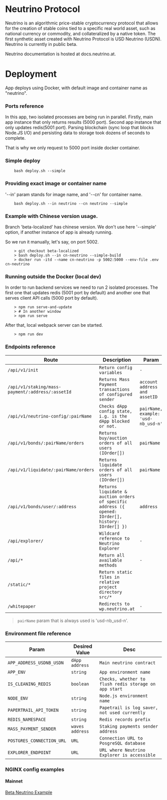 # Neutrino Protocol

Neutrino is an algorithmic price-stable cryptocurrency protocol that allows for the creation of stable coins tied to a specific real world asset, such as national currency or commodity, and collateralized by a native token. The first synthetic asset created with Neutrino Protocol is USD Neutrino (USDN). Neutrino is currently in public beta.


Neutrino documentation is hosted at docs.neutrino.at.

# Deployment

App deploys using Docker, with default image and container name as "neutrino".


### Ports reference

In this app, two isolated processes are being run in parallel.
Firstly, main app instance that only returns results (5000 port).
Second app instance that only updates redis(5001 port).
Parsing blockchain (sync loop that blocks Node.JS I/O) and persisting data to storage took dozens of seconds to complete. 

That is why we only request to 5000 port inside docker container.

### Simple deploy
```
    bash deploy.sh --simple
```

### Providing exact image or container name

'--in' param stands for image name, and '--cn' for container name.

```
    bash deploy.sh --in neutrino --cn neutrino --simple
```

### Example with Chinese version usage.

Branch 'beta-localized' has chinese version. We don't use here '--simple'
option, if another instance of app is already running. 

So we run it manually, let's say, on port 5002. 

```
    > git checkout beta-localized
    > bash deploy.sh --in cn-neutrino --simple-build
    > docker run -itd --name cn-neutrino -p 5002:5000 --env-file .env cn-neutrino
```

### Running outside the Docker (local dev)

In order to run backend services we need to run 2 isolated processes.
The first one that updates redis (5001 port by default) and another one
that serves client API calls (5000 port by default). 

```
    > npm run serve-and-update
    > # In another window
    > npm run serve
```

After that, local webpack server can be started.

```
    > npm run dev
```


###  Endpoints reference
  
| Route | Description | Param 
|----------------|-------------------------------|-----------------------------|
| `/api/v1/init` | `Return config variables` | `-` |
|`/api/v1/staking/mass-payment/:address/:assetId`| `Returns Mass Payment transactions of configured sender` |`account address and assetID`
|`/api/v1/neutrino-config/:pairName`| `Checks dApp config state, i.g. is the dApp blocked or not.` | `pairName, example: 'usd-nb_usd-n'`
|`/api/v1/bonds/:pairName/orders`|`Returns buy/auction orders of all users (IOrder[])`|`pairName`
|`/api/v1/liquidate/:pairName/orders`|`Returns liquidate orders of all users (IOrder[])`|`pairName`
|`/api/v1/bonds/user/:address`|`Returns liquidate & auction orders of specific address ({ opened: IOrder[], history: IOrder[] })`| `address`
|`/api/explorer/`| `Wildcard reference to Neutrino Explorer` |`-`
|`/api/*` | `Return all available methods` | `-`
|`/static/*` | `Return static files in relative project directory src/*`
|`/whitepaper` | `Redirects to wp.neutrino.at` | `-`

> `pairName` param that is always used is 'usd-nb_usd-n'. 



### Environment file reference

| Param | Desired Value | Desc 
|-------|-------|-----|
| `APP_ADDRESS_USDNB_USDN` | `dApp address` | `Main neutrino contract` |`APP_DAPP_NETWORK` | `mainnet, testnet, stagenet, etc.` | `Network name`
|`APP_ENV` | `string` | `App environment name`
|`IS_CLEANING_REDIS` | `boolean` | `Checks, whether to flush redis storage on app start`
|`NODE_ENV` | `string` | `Node.js environment name`
|`PAPERTRAIL_API_TOKEN` | `string` | `Papetrail is log saver, not used currently`
|`REDIS_NAMESPACE` | `string` | `Redis records prefix`
|`MASS_PAYMENT_SENDER` | `waves address` | `Staking payments sender address`
|`POSTGRES_CONNECTION_URL` | `URL` | `Connection URL to PosgreSQL database`
|`EXPLORER_ENDPOINT` | `URL` | `URL where Neutrino Explorer is accessible`


### NGINX config examples

#### Mainnet

[Beta Neutrino Example](nginx/example.conf)
